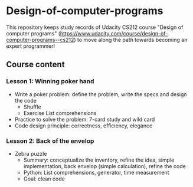# Design-of-computer-programs

This repository keeps study records of Udacity CS212 course "Design of computer programs" (https://www.udacity.com/course/design-of-computer-programs--cs212) to move along the path towards becoming an expert programmer! 

## Course content
### Lesson 1: Winning poker hand
- Write a poker problem: define the problem, write the specs and design the code
    - Shuffle
    - Exercise List comprehensions
- Practice to solve the problem: 7-card study and wild card
- Code design principle: correctness, efficiency, elegance
    
### Lesson 2: Back of the envelop
- Zebra puzzle
    - Summary: conceptualize the inventory, refine the idea, simple implementation, back envelop (simple calculation), refine the code
    - Python: List comprehensions, generator, time measurement
    - Goal: clean code
